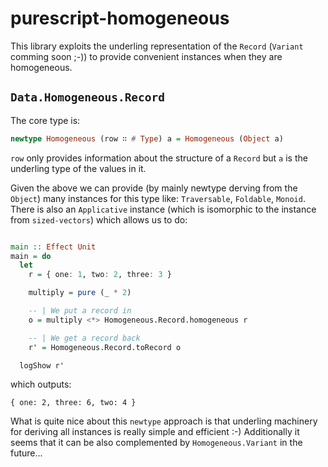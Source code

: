 # purescript-homogeneous

This library exploits the underling representation of the `Record` (`Variant` comming soon ;-)) to provide convenient instances when they are homogeneous.

## `Data.Homogeneous.Record`

The core type is:

```purescript
newtype Homogeneous (row ∷ # Type) a = Homogeneous (Object a)
```

`row` only provides information about the structure of a `Record` but `a` is the underling type of the values in it.

Given the above we can provide (by mainly newtype derving from the `Object`) many instances for this type like: `Traversable`, `Foldable`, `Monoid`. There is also an `Applicative` instance (which is isomorphic to the instance from `sized-vectors`) which allows us to do:

```purescript

main :: Effect Unit
main = do
  let
    r = { one: 1, two: 2, three: 3 }

    multiply = pure (_ * 2)

    -- | We put a record in
    o = multiply <*> Homogeneous.Record.homogeneous r

    -- | We get a record back
    r' = Homogeneous.Record.toRecord o

  logShow r'
```

which outputs:

```shell
{ one: 2, three: 6, two: 4 }
```

What is quite nice about this `newtype` approach is that underling machinery for deriving all instances is really simple and efficient :-) Additionally it seems that it can be also complemented by `Homogeneous.Variant` in the future...
